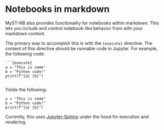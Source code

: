 # Notebooks in markdown

MyST-NB also provides functionality for notebooks within markdown. This lets you
include and control notebook-like behavior from with your markdown content.

The primary way to accomplish this is with the `{execute}` directive. The content
of this directive should be runnable code in Jupyter. For example, the following
code:

````
```{execute}
a = "This is some"
b = "Python code!"
print(f"{a} {b}")
```
````

Yields the following:

```{execute}
a = "This is some"
b = "Python code!"
print(f"{a} {b}")
```

Currently, this uses [Jupyter-Sphinx](https://jupyter-sphinx.readthedocs.io/)
under the hood for execution and rendering.
